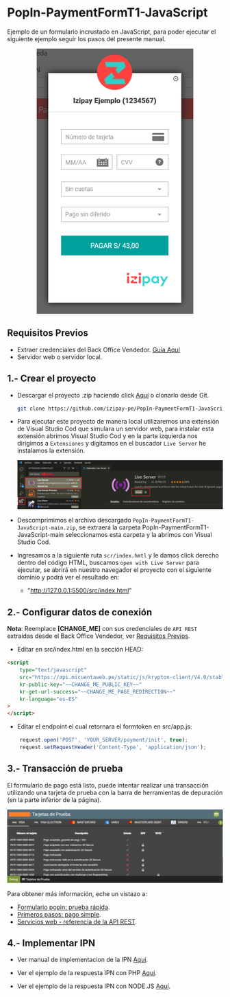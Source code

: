 # PopIn-PaymentFormT1-JavaScript

Ejemplo de un formulario incrustado en JavaScript, para poder ejecutar el siguiente ejemplo seguir los pasos del presente manual.

<p align="center">
  <img src="/image/imagenes-readme/imagen-popin.png?raw=true" alt="Formulario"/>
</p>    

<a name="Requisitos_Previos"></a>

## Requisitos Previos

* Extraer credenciales del Back Office Vendedor. [Guía Aquí](https://github.com/izipay-pe/obtener-credenciales-de-conexion)
* Servidor web o servidor local.

## 1.- Crear el proyecto

* Descargar el proyecto .zip haciendo click [Aquí](https://github.com/izipay-pe/PopIn-PaymentFormT1-JavaScript/archive/refs/heads/main.zip) o clonarlo desde Git.  
	```sh
	git clone https://github.com/izipay-pe/PopIn-PaymentFormT1-JavaScript.git
	``` 

* Para ejecutar este proyecto de manera local utilizaremos una extensión de Visual Studio Cod que simulara un servidor web, para instalar esta extensión abrimos Visual Studio Cod y en la parte izquierda nos dirigimos a `Extensiones` y digitamos en el buscador `Live Server` he instalamos la extensión.  

    ![Server](image/imagenes-readme/Live-Server.png)

* Descomprimimos el archivo descargado `PopIn-PaymentFormT1-JavaScript-main.zip`, se extraerá la carpeta PopIn-PaymentFormT1-JavaScript-main seleccionamos esta carpeta y la abrimos con Visual Studio Cod.

* Ingresamos a la siguiente ruta `scr/index.hmtl` y le damos click derecho dentro del código HTML, buscamos `open with Live Server` para ejecutar, se abrirá en nuestro navegador el proyecto con el siguiente dominio y podrá ver el resultado en: 

  - "http://127.0.0.1:5500/src/index.html"


## 2.- Configurar datos de conexión

**Nota**: Reemplace **[CHANGE_ME]** con sus credenciales de `API REST` extraídas desde el Back Office Vendedor, ver [Requisitos Previos](#Requisitos_Previos).

* Editar en src/index.html en la sección HEAD:

```html
<script 
    type="text/javascript"
    src="https://api.micuentaweb.pe/static/js/krypton-client/V4.0/stable/kr-payment-form.min.js" 
    kr-public-key="~~CHANGE_ME_PUBLIC_KEY~~"
    kr-get-url-success="~~CHANGE_ME_PAGE_REDIRECTION~~"       
    kr-language="es-ES"
>
</script>
``` 

* Editar el endpoint el cual retornara el formtoken en src/app.js:

```javascript 
	request.open('POST', 'YOUR_SERVER/payment/init', true);
	request.setRequestHeader('Content-Type', 'application/json');
```

## 3.- Transacción de prueba

El formulario de pago está listo, puede intentar realizar una transacción utilizando una tarjeta de prueba con la barra de herramientas de depuración (en la parte inferior de la página).

  ![tarjeta](image/imagenes-readme/tarjetas-prueba.png)

Para obtener más información, eche un vistazo a:

- [Formulario popin: prueba rápida](https://secure.micuentaweb.pe/doc/es-PE/rest/V4.0/javascript/quick_start_popin.html).
- [Primeros pasos: pago simple](https://secure.micuentaweb.pe/doc/es-PE/rest/V4.0/javascript/guide/start.html).
- [Servicios web - referencia de la API REST](https://secure.micuentaweb.pe/doc/es-PE/rest/V4.0/api/reference.html).
 
## 4.- Implementar IPN

* Ver manual de implementacion de la IPN [Aquí](https://secure.micuentaweb.pe/doc/es-PE/rest/V4.0/kb/payment_done.html).

* Ver el ejemplo de la respuesta IPN con PHP [Aquí](https://github.com/izipay-pe/Redirect-PaymentForm-IpnT1-PHP).

* Ver el ejemplo de la respuesta IPN con NODE.JS [Aquí](https://github.com/izipay-pe/Response-PaymentFormT1-Ipn).

